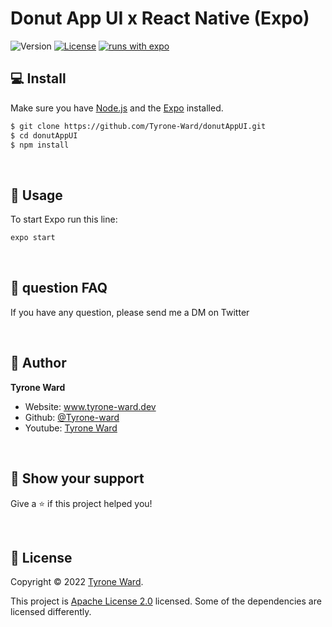 # Donut App UI x React Native (Expo)

![Version](https://img.shields.io/badge/version-0.1-blue.svg?cacheSeconds=2592000)
[![License](https://img.shields.io/badge/License-Apache%202.0-blue.svg)](https://opensource.org/licenses/Apache-2.0)
[![runs with expo](https://img.shields.io/badge/Runs%20with%20Expo-000.svg?style=flat-square&logo=EXPO&labelColor=f3f3f3&logoColor=000)](https://expo.io/)

## 💻 Install

Make sure you have [Node.js](http://nodejs.org/) and the [Expo](https://docs.expo.dev/) installed.

```sh
$ git clone https://github.com/Tyrone-Ward/donutAppUI.git
$ cd donutAppUI
$ npm install
```

<br>

## 📱 Usage

To start Expo run this line:

```sh
expo start
```

<br>

## 💙 question FAQ

If you have any question, please send me a DM on Twitter

<br>

## 👤 Author

**Tyrone Ward**

- Website: www.tyrone-ward.dev
- Github: [@Tyrone-ward](https://github.com/tyrone-ward)
- Youtube: [Tyrone Ward](https://www.youtube.com/@tyrone-ward)

<br>

## 🌟 Show your support

Give a ⭐️ if this project helped you!

<br>

## 📝 License

Copyright © 2022 [Tyrone Ward](https://github.com/Tyrone-Ward).

This project is [Apache License 2.0](https://github.com/Tyrone-Ward/donutAppUI/blob/main/LICENSE) licensed. Some of the dependencies are licensed differently.
